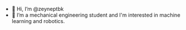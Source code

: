 - 👋 Hi, I’m @zeyneptbk
- 👀 I’m a mechanical engineering student and I'm interested in machine learning and robotics.

<!---
zeyneptbk/zeyneptbk is a ✨ special ✨ repository because its `README.md` (this file) appears on your GitHub profile.
You can click the Preview link to take a look at your changes.
--->
